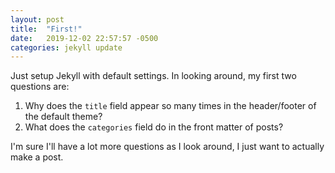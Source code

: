 ```yaml
---
layout: post
title:  "First!"
date:   2019-12-02 22:57:57 -0500
categories: jekyll update
---
```

Just setup Jekyll with default settings.  In looking around, my first two questions are:
1. Why does the `title` field appear so many times in the header/footer of the default theme?
2. What does the `categories` field do in the front matter of posts?

I'm sure I'll have a lot more questions as I look around, I just want to actually make a post.
